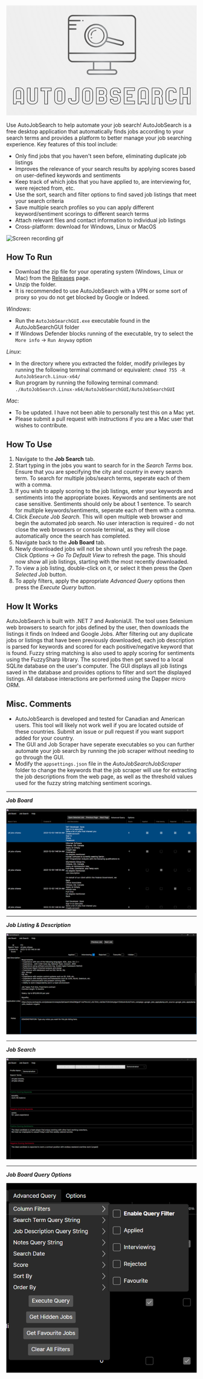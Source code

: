   ![AutoJobSearch](/Images/Logo.png)

Use AutoJobSearch to help automate your job search! AutoJobSearch is a free desktop application that automatically finds jobs according to your search terms and provides a platform to better manage your job searching experience. Key features of this tool include:

- Only find jobs that you haven't seen before, eliminating duplicate job listings
- Improves the relevance of your search results by applying scores based on user-defined keywords and sentiments
- Keep track of which jobs that you have applied to, are interviewing for, were rejected from, etc.
- Use the sort, search and filter options to find saved job listings that meet your search criteria
- Save multiple search profiles so you can apply different keyword/sentiment scorings to different search terms
- Attach relevant files and contact information to individual job listings
- Cross-platform: download for Windows, Linux or MacOS

![Screen recording gif](/Images/AutoJobSearchDemo.gif)

## How To Run

- Download the zip file for your operating system (Windows, Linux or Mac) from the [Releases](https://github.com/chrisbrown-01/AutoJobSearch/releases) page. 
- Unzip the folder. 
- It is recommended to use AutoJobSearch with a VPN or some sort of proxy so you do not get blocked by Google or Indeed.

*Windows*:
- Run the `AutoJobSearchGUI.exe` executable found in the AutoJobSearchGUI folder
- If Windows Defender blocks running of the executable, try to select the `More info` → `Run Anyway` option


*Linux*:
- In the directory where you extracted the folder, modify privileges by running the following terminal command or equivalent: `chmod 755 -R AutoJobSearch.Linux-x64/`
- Run program by running the following terminal command: `./AutoJobSearch.Linux-x64/AutoJobSearchGUI/AutoJobSearchGUI`


*Mac*:
- To be updated. I have not been able to personally test this on a Mac yet.
- Please submit a pull request with instructions if you are a Mac user that wishes to contribute.


## How To Use

1. Navigate to the **Job Search** tab.
2. Start typing in the jobs you want to search for in the *Search Terms* box. Ensure that you are specifying the city and country in every search term. To search for multiple jobs/search terms, seperate each of them with a comma.
3. If you wish to apply scoring to the job listings, enter your keywords and sentiments into the appropriate boxes. Keywords and sentiments are not case sensitive. Sentiments should only be about 1 sentence. To search for multiple keywords/sentiments, seperate each of them with a comma.
4. Click *Execute Job Search*. This will open multiple web browser and begin the automated job search. No user interaction is required - do not close the web browsers or console terminal, as they will close automatically once the search has completed.
5. Navigate back to the **Job Board** tab.
7. Newly downloaded jobs will not be shown until you refresh the page. Click *Options* → *Go To Default View* to refresh the page. This should now show all job listings, starting with the most recently downloaded.
8. To view a job listing, double-click on it, or select it then press the *Open Selected Job* button.
9. To apply filters, apply the appropriate *Advanced Query* options then press the *Execute Query* button.

## How It Works

AutoJobSearch is built with .NET 7 and AvaloniaUI. The tool uses Selenium web browsers to search for jobs defined by the user, then downloads the listings it finds on Indeed and Google Jobs. After filtering out any duplicate jobs or listings that have been previously downloaded, each job description is parsed for keywords and scored for each positive/negative keyword that is found. Fuzzy string matching is also used to apply scoring for sentiments using the FuzzySharp library. The scored jobs then get saved to a local SQLite database on the user's computer. The GUI displays all job listings saved in the database and provides options to filter and sort the displayed listings. All database interactions are performed using the Dapper micro ORM. 

## Misc. Comments

- AutoJobSearch is developed and tested for Canadian and American users. This tool will likely not work well if you are located outside of these countries. Submit an issue or pull request if you want support added for your country.
- The GUI and Job Scraper have seperate executables so you can further automate your job search by running the job scraper without needing to go through the GUI.
- Modify the `appsettings.json` file in the *AutoJobSearchJobScraper* folder to change the keywords that the job scraper will use for extracting the job descriptions from the web page, as well as the threshold values used for the fuzzy string matching sentiment scorings.

---
***Job Board***

![Job Board](/Images/JobBoard.png)

---
***Job Listing & Description***

![Job Listing](/Images/JobListing.png)

---
***Job Search***

![Job Search](/Images/JobSearch.png)

---
***Job Board Query Options***

![Job Board Query Options](/Images/AdvancedQuery.png)
